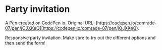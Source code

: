# Party invitation

A Pen created on CodePen.io. Original URL: [https://codepen.io/comrade-07/pen/jOJXKeQ](https://codepen.io/comrade-07/pen/jOJXKeQ).

Responsive party invitation. Make sure to try out the different options and then send the form!